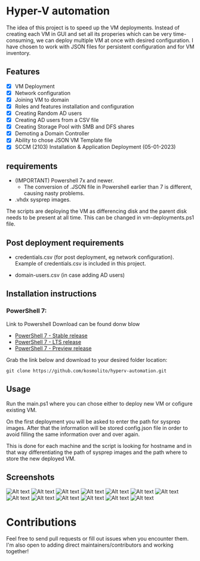 # Hyper-V automation
The idea of this project is to speed up the VM deployments. Instead of creating each VM in GUI and set all its properies which can be very time-consuming, we can deploy multiple VM at once with desired configuration. I have chosen to work with JSON files for persistent configuration and for VM inventory.

## Features

- [x] VM Deployment
- [x] Network configuration
- [x] Joining VM to domain
- [x] Roles and features installation and configuration
- [x] Creating Random AD users
- [x] Creating AD users from a CSV file
- [x] Creating Storage Pool with SMB and DFS shares
- [x] Demoting a Domain Controller
- [x] Ability to chose JSON VM Template file
- [x] SCCM (2103) Installation & Application Deployment (05-01-2023) 

## requirements

*   (IMPORTANT) Powershell 7x and newer.
    * The conversion of .JSON file in Powershell earlier than 7 is different, causing nasty problems.
* .vhdx sysprep images.

The scripts are deploying the VM as differencing disk and the parent disk needs to be present at all time. This can be changed in vm-deployments.ps1 file.

## Post deployment requirements

* credentials.csv (for post deployment, eg network configuration).
Example of credentials.csv is included in this project.

* domain-users.csv (in case adding AD users)

## Installation instructions

### PowerShell 7:
Link to Powershell Download can be found donw blow 
* [PowerShell 7 - Stable release](https://aka.ms/powershell-release?tag=stable)
* [PowerShell 7 - LTS release](https://aka.ms/powershell-release?tag=lts)
* [PowerShell 7 - Preview release](https://aka.ms/powershell-release?tag=preview)

Grab the link below and download to your desired folder location:

    git clone https://github.com/kosmolito/hyperv-automation.git

## Usage

Run the main.ps1 where you can chose either to deploy new VM or cofigure existing VM. 

On the first deployment you will be asked to enter the path for sysprep images. After that the information will be stored config.json file in order to avoid filling the same information over and over again.

This is done for each machine and the script is looking for hostname and in that way differentiating the path of sysprep images and the path where to store the new deployed VM.

## Screenshots

![Alt text](/screenshots/01_main-menu.jpg?raw=true)
![Alt text](/screenshots/02_new_vm_list_to_create.jpg?raw=true)
![Alt text](/screenshots/03_vm_deployment_network_configuration.jpg?raw=true)
![Alt text](/screenshots/03_vm_deployment_network_configuration_2.jpg?raw=true)
![Alt text](/screenshots/04_existing_vm_list_to_select.jpg?raw=true)
![Alt text](/screenshots/05_roles_features_installatio_and_configuration.jpg?raw=true)
![Alt text](/screenshots/05_roles_features_installatio_and_configuration_2.jpg?raw=true)
![Alt text](/screenshots/06_creating_ad_users.jpg?raw=true)
![Alt text](/screenshots/07_joining_vm_to_domain.jpg?raw=true)
![Alt text](/screenshots/08_dfs_smb_folder_deployment_and_configuration.jpg?raw=true)
![Alt text](/screenshots/08_dfs_smb_folder_deployment_and_configuration_2.jpg?raw=true)
![Alt text](/screenshots/09_vm_deletion.jpg?raw=true)
![Alt text](/screenshots/10_vm_template_from_json_file.jpg?raw=true)

# Contributions

Feel free to send pull requests or fill out issues when you encounter them. I'm also open to adding direct maintainers/contributors and working together!